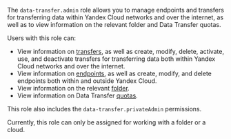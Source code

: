 The `data-transfer.admin` role allows you to manage endpoints and transfers for transferring data within Yandex Cloud networks and over the internet, as well as to view information on the relevant folder and Data Transfer quotas.

Users with this role can:
* View information on [transfers](../../data-transfer/concepts/index.md#transfer), as well as create, modify, delete, activate, use, and deactivate transfers for transferring data both within Yandex Cloud networks and over the internet.
* View information on [endpoints](../../data-transfer/concepts/index.md#endpoint), as well as create, modify, and delete endpoints both within and outside Yandex Cloud.
* View information on the relevant [folder](../../resource-manager/concepts/resources-hierarchy.md#folder).
* View information on Data Transfer [quotas](../../data-transfer/concepts/limits.md#dataproc-quotas).

This role also includes the `data-transfer.privateAdmin` permissions.

Currently, this role can only be assigned for working with a folder or a cloud.